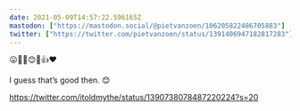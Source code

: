 ```yaml
---
date: 2021-05-09T14:57:22.596165Z
mastodon: ["https://mastodon.social/@pietvanzoen/106205822486705883"]
twitter: ["https://twitter.com/pietvanzoen/status/1391406947182817283"]
---
```

😛🤷‍♂️😊🤔👍❤️

I guess that’s good then. 😊

https://twitter.com/itoldmythe/status/1390738078487220224?s=20
